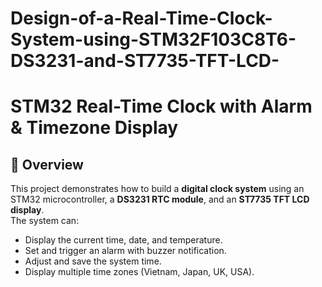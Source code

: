 # Design-of-a-Real-Time-Clock-System-using-STM32F103C8T6-DS3231-and-ST7735-TFT-LCD-
# STM32 Real-Time Clock with Alarm & Timezone Display

## 📌 Overview
This project demonstrates how to build a **digital clock system** using an STM32 microcontroller, a **DS3231 RTC module**, and an **ST7735 TFT LCD display**.  
The system can:
- Display the current time, date, and temperature.
- Set and trigger an alarm with buzzer notification.
- Adjust and save the system time.
- Display multiple time zones (Vietnam, Japan, UK, USA).
